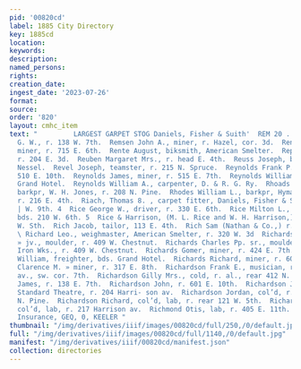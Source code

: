 ```yaml
---
pid: '00820cd'
label: 1885 City Directory
key: 1885cd
location: 
keywords: 
description: 
named_persons: 
rights: 
creation_date: 
ingest_date: '2023-07-26'
format: 
source: 
order: '820'
layout: cmhc_item
text: "         LARGEST GARPET STOG Daniels, Fisher & Suith'  REM 20 . RIC           Remine
  G. W., r. 138 W. 7th.  Remsen John A., miner, r. Hazel, cor. 3d.  Renfro Claiborn,
  miner, r. 715 E. 6th.  Rente August, biksmith, American Smelter.  Repp Louis, mining,
  r. 204 E. 3d.  Reuben Margaret Mrs., r. head E. 4th.  Reuss Joseph, butcher, Joseph
  Nessel.  Revel Joseph, teamster, r. 215 N. Spruce.  Reynolds Frank P., miner, r.
  510 E. 10th.  Reynolds James, miner, r. 515 E. 7th.  Reynolds William, waiter, Tabor
  Grand Hotel.  Reynolds William A., carpenter, D. & R. G. Ry.  Rhoads I. T., col’d,
  barkpr, W. H. Jones, r. 208 N. Pine.  Rhodes William L., barkpr, Hyman’s Place,
  r. 216 E. 4th.  Riach, Thomas 8. , carpet fitter, Daniels, Fisher & Smith, r. 118
  | W. 9th. 4  Rice George W., driver, r. 330 E. 6th.  Rice Milton L., (Rice & Harrison,)
  bds. 210 W. 6th. 5  Rice & Harrison, (M. L. Rice and W. H. Harrison,) lawyers, 111
  W. Sth.  Rich Jacob, tailor, 113 E. 4th.  Rich Sam (Nathan & Co.,) r. 208 W. 7th.
  \ Richard Leo., weighmaster, American Smelter, r. 320 W. 3d  Richards Charles P.
  » jv., moulder, r. 409 W. Chestnut.  Richards Charles Pp. sr., moulder, Pacific
  Iron Wks., r. 409 W. Chestnut.  Richards Gomer, miner, r. 424 E. 7th.  Richards
  William, freighter, bds. Grand Hotel.  Richards Richard, miner, r. 604 E. ith.  Richardson
  Clarence M. » miner, r. 317 E. 8th.  Richardson Frank E., musician, r. Harrison
  av., sw. cor. 7th.  Richardson Gilly Mrs., cold, r. al., rear 412 N. Pine.  Richardson
  James, r. 138 E. 7th.  Richardson John, r. 601 E. 10th.  Richardson John, comedian,
  Standard Theatre, r. 204 Harri- son av.  Richardson Jordan, col’d, r. al. rear 412
  N. Pine.  Richardson Richard, col’d, lab, r. rear 121 W. 5th.  Richardson Rufus,
  col’d, lab, r. 217 Harrison av.  Richmond Otis, lab, r. 405 E. 11th.  Life and Accident
  Insurance, GEQ, 0, KEELER "
thumbnail: "/img/derivatives/iiif/images/00820cd/full/250,/0/default.jpg"
full: "/img/derivatives/iiif/images/00820cd/full/1140,/0/default.jpg"
manifest: "/img/derivatives/iiif/00820cd/manifest.json"
collection: directories
---
```

